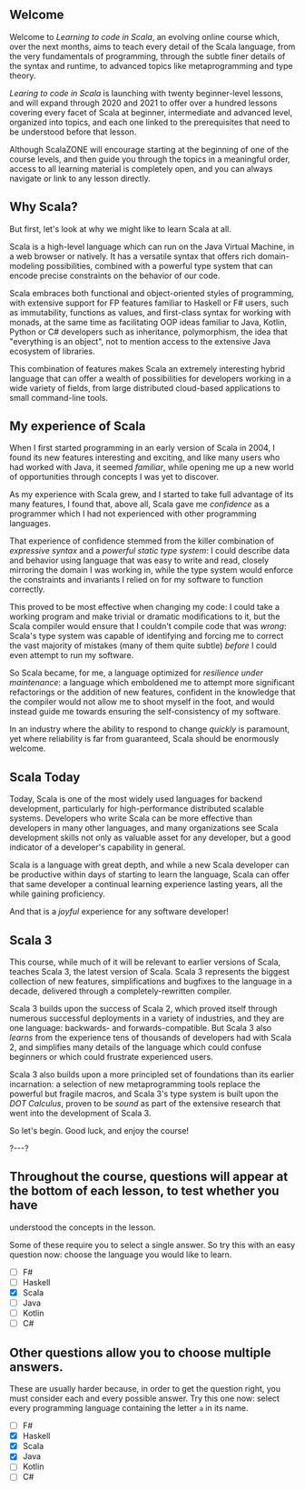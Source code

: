 ## Welcome

Welcome to _Learning to code in Scala_, an evolving online course which, over the next months, aims to teach
every detail of the Scala language, from the very fundamentals of programming, through the subtle finer details
of the syntax and runtime, to advanced topics like metaprogramming and type theory.

_Learing to code in Scala_ is launching with twenty beginner-level lessons, and will expand through 2020 and
2021 to offer over a hundred lessons covering every facet of Scala at beginner, intermediate and advanced
level, organized into topics, and each one linked to the prerequisites that need to be understood before that
lesson.

Although ScalaZONE will encourage starting at the beginning of one of the course levels, and then guide you
through the topics in a meaningful order, access to all learning material is completely open, and you can always
navigate or link to any lesson directly.

## Why Scala?

But first, let's look at why we might like to learn Scala at all.

Scala is a high-level language which can run on the Java Virtual Machine, in a web browser or natively. It has
a versatile syntax that offers rich domain-modeling possibilities, combined with a powerful type system that
can encode precise constraints on the behavior of our code.

Scala embraces both functional and object-oriented styles of programming, with extensive support for FP features
familiar to Haskell or F# users, such as immutability, functions as values, and first-class syntax for working
with monads, at the same time as facilitating OOP ideas familiar to Java, Kotlin, Python or C# developers such
as inheritance, polymorphism, the idea that "everything is an object", not to mention access to the extensive
Java ecosystem of libraries.

This combination of features makes Scala an extremely interesting hybrid language that can offer a wealth of
possibilities for developers working in a wide variety of fields, from large distributed cloud-based
applications to small command-line tools.

## My experience of Scala

When I first started programming in an early version of Scala in 2004, I found its new features interesting and
exciting, and like many users who had worked with Java, it seemed _familiar_, while opening me up a new world of
opportunities through concepts I was yet to discover.

As my experience with Scala grew, and I started to take full advantage of its many features, I found that, above
all, Scala gave me _confidence_ as a programmer which I had not experienced with other programming languages.

That experience of confidence stemmed from the killer combination of _expressive syntax_ and a
_powerful static type system_: I could describe data and behavior using language that was easy to write and
read, closely mirroring the domain I was working in, while the type system would enforce the constraints and
invariants I relied on for my software to function correctly.

This proved to be most effective when changing my code: I could take a working program and make trivial or
dramatic modifications to it, but the Scala compiler would ensure that I couldn't compile code that was _wrong_:
Scala's type system was capable of identifying and forcing me to correct the vast majority of mistakes (many
of them quite subtle) _before_ I could even attempt to run my software.

So Scala became, for me, a language optimized for _resilience under maintenance_: a language which emboldened
me to attempt more significant refactorings or the addition of new features, confident in the knowledge that the
compiler would not allow me to shoot myself in the foot, and would instead guide me towards ensuring the
self-consistency of my software.

In an industry where the ability to respond to change _quickly_ is paramount, yet where reliability is far from
guaranteed, Scala should be enormously welcome.

## Scala Today

Today, Scala is one of the most widely used languages for backend development, particularly for
high-performance distributed scalable systems. Developers who write Scala can be more effective than developers
in many other languages, and many organizations see Scala development skills not only as valuable asset for any
developer, but a good indicator of a developer's capability in general.

Scala is a language with great depth, and while a new Scala developer can be productive within days of starting
to learn the language, Scala can offer that same developer a continual learning experience lasting years, all
the while gaining proficiency.

And that is a _joyful_ experience for any software developer!

## Scala 3

This course, while much of it will be relevant to earlier versions of Scala, teaches Scala 3, the latest version
of Scala. Scala 3 represents the biggest collection of new features, simplifications and bugfixes to the
language in a decade, delivered through a completely-rewritten compiler.

Scala 3 builds upon the success of Scala 2, which proved itself through numerous successful deployments in a
variety of industries, and they are one language: backwards- and forwards-compatible. But Scala 3 also _learns_
from the experience tens of thousands of developers had with Scala 2, and simplifies many details of the
language which could confuse beginners or which could frustrate experienced users.

Scala 3 also builds upon a more principled set of foundations than its earlier incarnation: a selection of new
metaprogramming tools replace the powerful but fragile macros, and Scala 3's type system is built upon the
_DOT Calculus_, proven to be _sound_ as part of the extensive research that went into the development of
Scala 3.

So let's begin. Good luck, and enjoy the course!

?---?

## Throughout the course, questions will appear at the bottom of each lesson, to test whether you have
understood the concepts in the lesson.

Some of these require you to select a single answer. So try this with an easy question now: choose the language
you would like to learn.

- [ ] F#
- [ ] Haskell
- [X] Scala
- [ ] Java
- [ ] Kotlin
- [ ] C#

## Other questions allow you to choose multiple answers.

These are usually harder because, in order to get the question right, you must consider each and every possible
answer. Try this one now: select every programming language containing the letter `a` in its name.

* [ ] F#
* [X] Haskell
* [X] Scala
* [X] Java
* [ ] Kotlin
* [ ] C#
